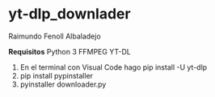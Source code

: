 # yt-dlp_downlader

Raimundo Fenoll Albaladejo

**Requisitos**
Python 3
FFMPEG
YT-DL


1. En el terminal con Visual Code hago pip install -U yt-dlp
2. pip install pypinstaller
3. pyinstaller downloader.py
